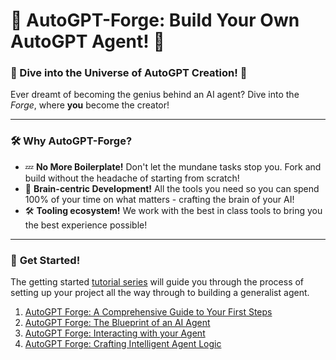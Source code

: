 # 🚀 **AutoGPT-Forge**: Build Your Own AutoGPT Agent! 🧠 

### 🌌 Dive into the Universe of AutoGPT Creation! 🌌

Ever dreamt of becoming the genius behind an AI agent? Dive into the *Forge*, where **you** become the creator!

---
### 🛠️ **Why AutoGPT-Forge?**
- 💤 **No More Boilerplate!** Don't let the mundane tasks stop you. Fork and build without the headache of starting from scratch!
- 🧠 **Brain-centric Development!** All the tools you need so you can spend 100% of your time on what matters - crafting the brain of your AI!
- 🛠️ **Tooling ecosystem!** We work with the best in class tools to bring you the best experience possible!
---

### 🚀 **Get Started!**

The getting started [tutorial series](https://aiedge.medium.com/autogpt-forge-e3de53cc58ec) will guide you through the process of setting up your project all the way through to building a generalist agent.  

1. [AutoGPT Forge: A Comprehensive Guide to Your First Steps](https://aiedge.medium.com/autogpt-forge-a-comprehensive-guide-to-your-first-steps-a1dfdf46e3b4)
2. [AutoGPT Forge: The Blueprint of an AI Agent](https://aiedge.medium.com/autogpt-forge-the-blueprint-of-an-ai-agent-75cd72ffde6)
3. [AutoGPT Forge: Interacting with your Agent](https://aiedge.medium.com/autogpt-forge-interacting-with-your-agent-1214561b06b)
4. [AutoGPT Forge: Crafting Intelligent Agent Logic](https://medium.com/@aiedge/autogpt-forge-crafting-intelligent-agent-logic-bc5197b14cb4)


